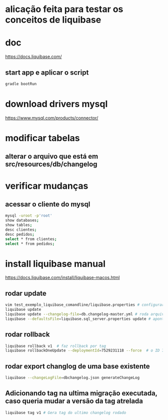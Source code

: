 # alicação feita para testar os conceitos de liquibase
# doc
https://docs.liquibase.com/

## start app e aplicar o script
```bash
gradle bootRun
```

# download drivers mysql
https://www.mysql.com/products/connector/

# modificar tabelas
## alterar o arquivo que está em src/resources/db/changelog

# verificar mudanças 
## acessar o cliente do mysql
```bash
mysql -uroot -p'root'
show databases;
show tables;
desc clientes;
desc pedidos;
select * from clientes;
select * from pedidos;
```

# install liquibase manual
https://docs.liquibase.com/install/liquibase-macos.html

## rodar update
```bash
vim test_exemplo_liquibase_comandline/liquibase.properties # configurar o arquivo
liquibase update
liquibase update --changelog-file=db.changelog-master.yml # roda arquivo isolado
liquibase --defaultsFile=liquibase.sql_server.properties update # aponta para o arquivo de config customizado
```

## rodar rollback
```bash     
liquibase rollback v1  # faz rollback por tag
liquibase rollbackOneUpdate --deploymentId=7529231118 --force  # o ID 7529231118 é o valor referente ao campo deployment_id da tabela DATABASECHANGELOG
```

## rodar export changlog de uma base existente
```bash
liquibase --changeLogFile=dbchangelog.json generateChangeLog
```

## Adicionando tag na ultima migração executada, caso queria mudar a versão da tag atrelada
```bash
liquibase tag v1 # Gera tag do ultimo changelog rodado
```
